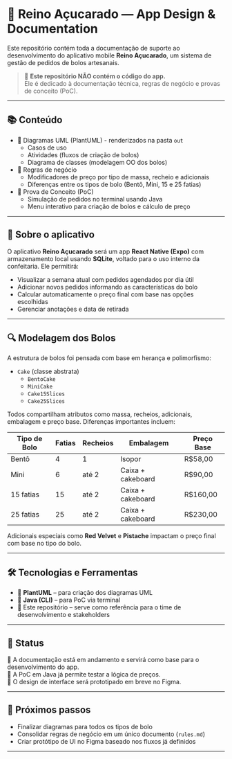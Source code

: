 # 🍰 Reino Açucarado — App Design & Documentation

Este repositório contém toda a documentação de suporte ao desenvolvimento do aplicativo mobile **Reino Açucarado**, um sistema de gestão de pedidos de bolos artesanais.

> 📱 **Este repositório NÃO contém o código do app.**  
> Ele é dedicado à documentação técnica, regras de negócio e provas de conceito (PoC).

---

## 📚 Conteúdo

- 📐 Diagramas UML (PlantUML) - renderizados na pasta `out`
  - Casos de uso
  - Atividades (fluxos de criação de bolos)
  - Diagrama de classes (modelagem OO dos bolos)
- 📖 Regras de negócio
  - Modificadores de preço por tipo de massa, recheio e adicionais
  - Diferenças entre os tipos de bolo (Bentô, Mini, 15 e 25 fatias)
- 🧪 Prova de Conceito (PoC)
  - Simulação de pedidos no terminal usando Java
  - Menu interativo para criação de bolos e cálculo de preço

---

## 🍰 Sobre o aplicativo

O aplicativo **Reino Açucarado** será um app **React Native (Expo)** com armazenamento local usando **SQLite**, voltado para o uso interno da confeitaria. Ele permitirá:

- Visualizar a semana atual com pedidos agendados por dia útil
- Adicionar novos pedidos informando as características do bolo
- Calcular automaticamente o preço final com base nas opções escolhidas
- Gerenciar anotações e data de retirada

---

## 🔍 Modelagem dos Bolos

A estrutura de bolos foi pensada com base em herança e polimorfismo:

- `Cake` (classe abstrata)
  - `BentoCake`
  - `MiniCake`
  - `Cake15Slices`
  - `Cake25Slices`

Todos compartilham atributos como massa, recheios, adicionais, embalagem e preço base. Diferenças importantes incluem:

| Tipo de Bolo     | Fatias | Recheios | Embalagem       | Preço Base |
|------------------|--------|----------|------------------|------------|
| Bentô            | 4      | 1        | Isopor           | R$58,00    |
| Mini             | 6      | até 2    | Caixa + cakeboard| R$90,00    |
| 15 fatias        | 15     | até 2    | Caixa + cakeboard| R$160,00   |
| 25 fatias        | 25     | até 2    | Caixa + cakeboard| R$230,00   |

Adicionais especiais como **Red Velvet** e **Pistache** impactam o preço final com base no tipo do bolo.

---

## 🛠️ Tecnologias e Ferramentas

- 🌱 **PlantUML** – para criação dos diagramas UML
- 💬 **Java (CLI)** – para PoC via terminal
- 📂 Este repositório – serve como referência para o time de desenvolvimento e stakeholders


---

## 🧁 Status

🔹 A documentação está em andamento e servirá como base para o desenvolvimento do app.  
🔹 A PoC em Java já permite testar a lógica de preços.  
🔹 O design de interface será prototipado em breve no Figma.

---

## 📌 Próximos passos

- Finalizar diagramas para todos os tipos de bolo
- Consolidar regras de negócio em um único documento (`rules.md`)
- Criar protótipo de UI no Figma baseado nos fluxos já definidos

---
